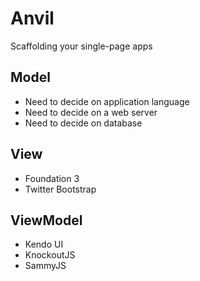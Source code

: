 Anvil
=====

Scaffolding your single-page apps

## Model

* Need to decide on application language
* Need to decide on a web server
* Need to decide on database


## View 

* Foundation 3
* Twitter Bootstrap

## ViewModel

* Kendo UI
* KnockoutJS
* SammyJS


